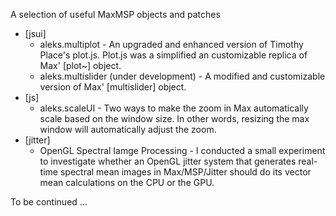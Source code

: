A selection of useful MaxMSP objects and patches

- [jsui]
  - aleks.multiplot - An upgraded and enhanced version of Timothy Place's plot.js. Plot.js was a simplified an customizable replica of Max' [plot~] object.
  - aleks.multislider (under development) - A modified and customizable version of Max' [multislider] object.
- [js]
  - aleks.scaleUI - Two ways to make the zoom in Max automatically scale based on the window size. In other words, resizing the max window will automatically adjust the zoom.
- [jitter]
  - OpenGL Spectral Iamge Processing - I conducted a small experiment to investigate whether an OpenGL jitter system that generates real-time spectral mean images in Max/MSP/Jitter should do its vector mean calculations on the CPU or the GPU.

To be continued ...
